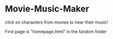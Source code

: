 # Movie-Music-Maker
click on characters from movies to hear their music!


First page is "homepage.html" in the fandom folder
